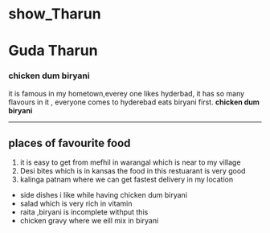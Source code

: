 # show_Tharun
# Guda Tharun
### chicken dum biryani
it is famous in my hometown,everey one likes hyderbad, it has so many flavours in it , everyone comes to hyderebad eats biryani first.
**chicken dum biryani**

---
## places of favourite food
1. it is easy to get from mefhil in warangal which is near to my village
2. Desi bites which is in kansas the food in this restuarant is very good
3. kalinga patnam where we can get fastest delivery in  my location
* side dishes i like while having chicken dum biryani
* salad which is very rich in vitamin
* raita ,biryani is incomplete withput this
*  chicken gravy where we eill mix in biryani 
